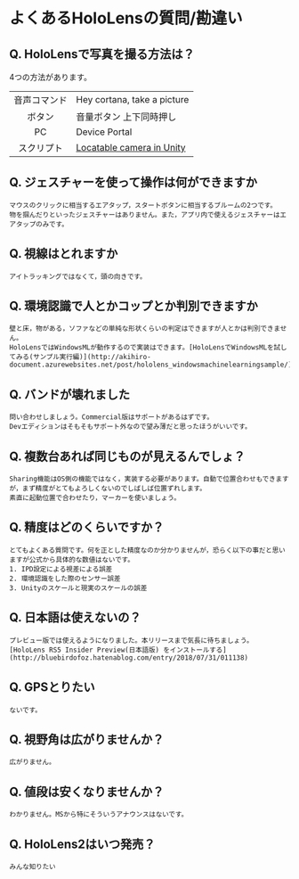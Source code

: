 # よくあるHoloLensの質問/勘違い
## Q. HoloLensで写真を撮る方法は？  
4つの方法があります。

|||
|:---:|:---|
|音声コマンド|Hey cortana, take a picture|
|ボタン|音量ボタン 上下同時押し|
|PC|Device Portal|
|スクリプト|[Locatable camera in Unity](https://docs.microsoft.com/en-us/windows/mixed-reality/locatable-camera-in-unity)|

## Q. ジェスチャーを使って操作は何ができますか 
    マウスのクリックに相当するエアタップ，スタートボタンに相当するブルームの2つです。
    物を掴んだりといったジェスチャーはありません。また，アプリ内で使えるジェスチャーはエアタップのみです。
    
## Q. 視線はとれますか 
    アイトラッキングではなくて，頭の向きです。

## Q. 環境認識で人とかコップとか判別できますか
    壁と床，物がある，ソファなどの単純な形状くらいの判定はできますが人とかは判別できません。  
    HoloLensではWindowsMLが動作するので実装はできます。[HoloLensでWindowsMLを試してみる(サンプル実行編)](http://akihiro-document.azurewebsites.net/post/hololens_windowsmachinelearningsample/)

## Q. バンドが壊れました  
    問い合わせしましょう。Commercial版はサポートがあるはずです。
    Devエディションはそもそもサポート外なので望み薄だと思ったほうがいいです。

## Q. 複数台あれば同じものが見えるんでしょ？  
    Sharing機能はOS側の機能ではなく，実装する必要があります。自動で位置合わせもできますが，まず精度がとてもよろしくないのでしばしば位置ずれします。
    素直に起動位置で合わせたり，マーカーを使いましょう。

## Q. 精度はどのくらいですか？    
    とてもよくある質問です。何を正とした精度なのか分かりませんが，恐らく以下の事だと思いますが公式から具体的な数値はないです。
    1. IPD設定による視差による誤差
    2. 環境認識をした際のセンサー誤差
    3. Unityのスケールと現実のスケールの誤差
    
## Q. 日本語は使えないの？  
    プレビュー版では使えるようになりました。本リリースまで気長に待ちましょう。
    [HoloLens RS5 Insider Preview(日本語版) をインストールする](http://bluebirdofoz.hatenablog.com/entry/2018/07/31/011138)

## Q. GPSとりたい  
    ないです。
    
## Q. 視野角は広がりませんか？  
    広がりません。

## Q. 値段は安くなりませんか？  
    わかりません。MSから特にそういうアナウンスはないです。

## Q. HoloLens2はいつ発売？  
    みんな知りたい
